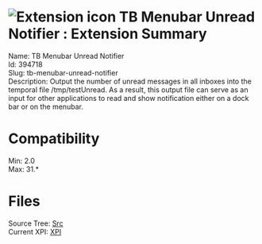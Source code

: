 # ![Extension icon](https://addons.thunderbird.net/static/img/addon-icons/social-64.png) TB Menubar Unread Notifier : Extension Summary

Name: TB Menubar Unread Notifier  
Id: 394718  
Slug: tb-menubar-unread-notifier  
Description: Output the number of unread messages in all inboxes into the temporal file /tmp/testUnread. As a result, this output file can serve as an input for other applications to read and show notification either on a dock bar or on the menubar.
  

# Compatibility
Min: 2.0  
Max: 31.*  

# Files

Source Tree: [Src](C:/Dev/Thunderbird/ThunderKdB/xall/xOther/394718-tb-menubar-unread-notifier/src)  
Current XPI: [XPI](C:/Dev/Thunderbird/ThunderKdB/xall/xOther/394718-tb-menubar-unread-notifier/xpi)  



